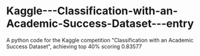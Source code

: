 # Kaggle---Classification-with-an-Academic-Success-Dataset---entry
A python code for the Kaggle competition "Classification with an Academic Success Dataset", achieving top 40% scoring 0.83577
